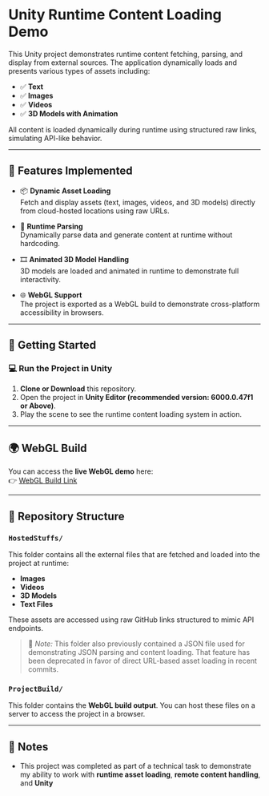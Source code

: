 # Unity Runtime Content Loading Demo

This Unity project demonstrates runtime content fetching, parsing, and display from external sources. The application dynamically loads and presents various types of assets including:

- ✅ **Text**
- ✅ **Images**
- ✅ **Videos**
- ✅ **3D Models with Animation**

All content is loaded dynamically during runtime using structured raw links, simulating API-like behavior.

---

## 🔧 Features Implemented

- 📦 **Dynamic Asset Loading**  
  Fetch and display assets (text, images, videos, and 3D models) directly from cloud-hosted locations using raw URLs.

- 🔁 **Runtime Parsing**  
  Dynamically parse data and generate content at runtime without hardcoding.

- 🎞️ **Animated 3D Model Handling**  
  3D models are loaded and animated in runtime to demonstrate full interactivity.

- 🌐 **WebGL Support**  
  The project is exported as a WebGL build to demonstrate cross-platform accessibility in browsers.

---

## 🚀 Getting Started

### 💻 Run the Project in Unity

1. **Clone or Download** this repository.
2. Open the project in **Unity Editor (recommended version: 6000.0.47f1 or Above)**.
3. Play the scene to see the runtime content loading system in action.

---

## 🌍 WebGL Build

You can access the **live WebGL demo** here:  
👉 [WebGL Build Link](https://anuj-chouhan.github.io/Unity-Ar-Assets/ProjectBuild/)

---

## 📁 Repository Structure

### `HostedStuffs/`
This folder contains all the external files that are fetched and loaded into the project at runtime:

- **Images**
- **Videos**
- **3D Models**
- **Text Files**

These assets are accessed using raw GitHub links structured to mimic API endpoints.

> 📝 *Note:* This folder also previously contained a JSON file used for demonstrating JSON parsing and content loading. That feature has been deprecated in favor of direct URL-based asset loading in recent commits.

### `ProjectBuild/`
This folder contains the **WebGL build output**. You can host these files on a server to access the project in a browser.

---

## 📌 Notes

- This project was completed as part of a technical task to demonstrate my ability to work with **runtime asset loading**, **remote content handling**, and **Unity**
